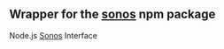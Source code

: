 ## Wrapper for the [sonos](https://www.npmjs.com/package/sonos) npm package

Node.js [Sonos](http://www.sonos.com) Interface
